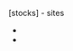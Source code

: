[stocks] - sites


* [](https://fubon-ebrokerdj.fbs.com.tw/Z/ZC/ZC0/ZC00/ZC00_2324.djhtm)
* [](http://www.yuanta.com.tw/ec/pages/content/StockInfo.aspx?Node=cfd49282-f31f-4000-a234-bbc90ce4b751&stock=2393)



